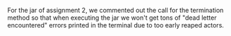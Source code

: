For the jar of assignment 2, we commented out the call for the termination method so that when
executing the jar we won't get tons of "dead letter encountered" errors printed in the terminal 
due to too early reaped actors.

